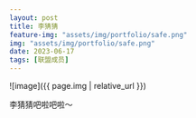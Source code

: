 ```yaml
---
layout: post
title: 李猜猜
feature-img: "assets/img/portfolio/safe.png"
img: "assets/img/portfolio/safe.png"
date: 2023-06-17
tags: [联盟成员]
---
```


![image]({{ page.img | relative_url }})

李猜猜吧啦吧啦～

